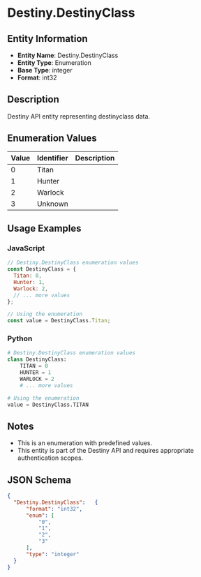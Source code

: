 # Destiny.DestinyClass

## Entity Information
- **Entity Name**: Destiny.DestinyClass
- **Entity Type**: Enumeration
- **Base Type**: integer
- **Format**: int32

## Description
Destiny API entity representing destinyclass data.

## Enumeration Values

| Value | Identifier | Description |
|-------|------------|-------------|
| 0 | Titan |  |
| 1 | Hunter |  |
| 2 | Warlock |  |
| 3 | Unknown |  |

## Usage Examples

### JavaScript
```javascript
// Destiny.DestinyClass enumeration values
const DestinyClass = {
  Titan: 0,
  Hunter: 1,
  Warlock: 2,
  // ... more values
};

// Using the enumeration
const value = DestinyClass.Titan;
```

### Python
```python
# Destiny.DestinyClass enumeration values
class DestinyClass:
    TITAN = 0
    HUNTER = 1
    WARLOCK = 2
    # ... more values

# Using the enumeration
value = DestinyClass.TITAN
```

## Notes
- This is an enumeration with predefined values.
- This entity is part of the Destiny API and requires appropriate authentication scopes.

## JSON Schema
```json
{
  "Destiny.DestinyClass":   {
      "format": "int32",
      "enum": [
          "0",
          "1",
          "2",
          "3"
      ],
      "type": "integer"
  }
}
```
